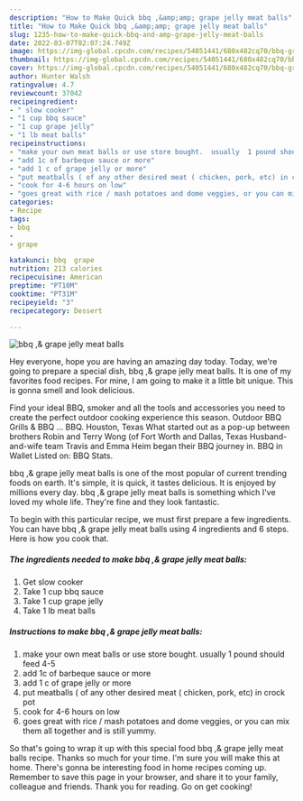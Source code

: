 ```yaml
---
description: "How to Make Quick bbq ,&amp;amp; grape jelly meat balls"
title: "How to Make Quick bbq ,&amp;amp; grape jelly meat balls"
slug: 1235-how-to-make-quick-bbq-and-amp-grape-jelly-meat-balls
date: 2022-03-07T02:07:24.749Z
image: https://img-global.cpcdn.com/recipes/54051441/680x482cq70/bbq-grape-jelly-meat-balls-recipe-main-photo.jpg
thumbnail: https://img-global.cpcdn.com/recipes/54051441/680x482cq70/bbq-grape-jelly-meat-balls-recipe-main-photo.jpg
cover: https://img-global.cpcdn.com/recipes/54051441/680x482cq70/bbq-grape-jelly-meat-balls-recipe-main-photo.jpg
author: Hunter Walsh
ratingvalue: 4.7
reviewcount: 37042
recipeingredient:
- " slow cooker"
- "1 cup bbq sauce"
- "1 cup grape jelly"
- "1 lb meat balls"
recipeinstructions:
- "make your own meat balls or use store bought.  usually  1 pound should feed 4-5"
- "add 1c of barbeque sauce or more"
- "add 1 c of grape jelly or more"
- "put meatballs ( of any other desired meat ( chicken, pork, etc) in crock pot"
- "cook for 4-6 hours on low"
- "goes great with rice / mash potatoes and dome veggies, or you can mix them all together and is still yummy."
categories:
- Recipe
tags:
- bbq
- 
- grape

katakunci: bbq  grape 
nutrition: 213 calories
recipecuisine: American
preptime: "PT10M"
cooktime: "PT31M"
recipeyield: "3"
recipecategory: Dessert

---
```



![bbq ,&amp; grape jelly meat balls](https://img-global.cpcdn.com/recipes/54051441/680x482cq70/bbq-grape-jelly-meat-balls-recipe-main-photo.jpg)

Hey everyone, hope you are having an amazing day today. Today, we're going to prepare a special dish, bbq ,&amp; grape jelly meat balls. It is one of my favorites food recipes. For mine, I am going to make it a little bit unique. This is gonna smell and look delicious.

Find your ideal BBQ, smoker and all the tools and accessories you need to create the perfect outdoor cooking experience this season. Outdoor BBQ Grills &amp; BBQ … BBQ. Houston, Texas What started out as a pop-up between brothers Robin and Terry Wong (of Fort Worth and Dallas, Texas Husband-and-wife team Travis and Emma Heim began their BBQ journey in. BBQ in Wallet Listed on: BBQ Stats.

bbq ,&amp; grape jelly meat balls is one of the most popular of current trending foods on earth. It's simple, it is quick, it tastes delicious. It is enjoyed by millions every day. bbq ,&amp; grape jelly meat balls is something which I've loved my whole life. They're fine and they look fantastic.


To begin with this particular recipe, we must first prepare a few ingredients. You can have bbq ,&amp; grape jelly meat balls using 4 ingredients and 6 steps. Here is how you cook that.

<!--inarticleads1-->

##### The ingredients needed to make bbq ,&amp; grape jelly meat balls:

1. Get  slow cooker
1. Take 1 cup bbq sauce
1. Take 1 cup grape jelly
1. Take 1 lb meat balls




<!--inarticleads2-->

##### Instructions to make bbq ,&amp; grape jelly meat balls:

1. make your own meat balls or use store bought.  usually  1 pound should feed 4-5
1. add 1c of barbeque sauce or more
1. add 1 c of grape jelly or more
1. put meatballs ( of any other desired meat ( chicken, pork, etc) in crock pot
1. cook for 4-6 hours on low
1. goes great with rice / mash potatoes and dome veggies, or you can mix them all together and is still yummy.




So that's going to wrap it up with this special food bbq ,&amp; grape jelly meat balls recipe. Thanks so much for your time. I'm sure you will make this at home. There's gonna be interesting food in home recipes coming up. Remember to save this page in your browser, and share it to your family, colleague and friends. Thank you for reading. Go on get cooking!
